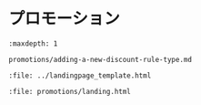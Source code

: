 # プロモーション

```{toctree}
:maxdepth: 1

promotions/adding-a-new-discount-rule-type.md
```

```{raw} html
:file: ../landingpage_template.html
```

```{raw} html
:file: promotions/landing.html
```
